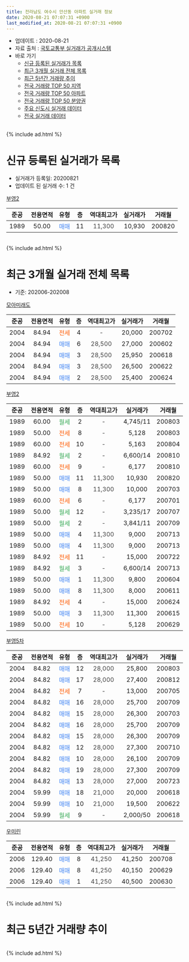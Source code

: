 ```yaml
---
title: 전라남도 여수시 안산동 아파트 실거래 정보
date: 2020-08-21 07:07:31 +0900
last_modified_at: 2020-08-21 07:07:31 +0900
---
```


* 업데이트 : 2020-08-21
* 자료 출처 : [국토교통부 실거래가 공개시스템](http://rt.molit.go.kr)
* 바로 가기
    * [신규 등록된 실거래가 목록](#신규-등록된-실거래가-목록)
    * [최근 3개월 실거래 전체 목록](#최근-3개월-실거래-전체-목록)
    * [최근 5년간 거래량 추이](#최근-5년간-거래량-추이)
    * [전국 거래량 TOP 50 지역](https://inasie.github.io/apt-trade-info/최근-3개월-전국에서-가장-거래가-많이-발생한-지역)
    * [전국 거래량 TOP 50 아파트](https://inasie.github.io/apt-trade-info/최근-3개월-전국에서-가장-거래가-많이-발생한-아파트)
    * [전국 거래량 TOP 50 분양권](https://inasie.github.io/apt-trade-info/최근-3개월-전국에서-가장-거래가-많이-발생한-분양권)
    * [주요 신도시 실거래 데이터](https://inasie.github.io/apt-trade-info/주요-신도시)
    * [전국 실거래 데이터](https://inasie.github.io/apt-trade-info/전국)
<br>
{% include ad.html %}
<br>

# 신규 등록된 실거래가 목록
* 실거래가 등록일: 20200821
* 업데이트 된 실거래 수: 1 건


[부영2](https://search.naver.com/search.naver?query=%EC%A0%84%EB%9D%BC%EB%82%A8%EB%8F%84+%EC%97%AC%EC%88%98%EC%8B%9C+%EC%95%88%EC%82%B0%EB%8F%99+%EB%B6%80%EC%98%812)

|준공|전용면적|유형|층|역대최고가|실거래가|거래월|
|:---:|:---:|:---:|:---:|:---:|:---:|:---:|
|1989|50.00|<span style="color:#4285f3">매매</span>|11|<span style="color:#444444">11,300</span>|10,930|200820|


<br>
{% include ad.html %}
<br>

# 최근 3개월 실거래 전체 목록
* 기준: 202006-202008


[모아미래도](https://search.naver.com/search.naver?query=%EC%A0%84%EB%9D%BC%EB%82%A8%EB%8F%84+%EC%97%AC%EC%88%98%EC%8B%9C+%EC%95%88%EC%82%B0%EB%8F%99+%EB%AA%A8%EC%95%84%EB%AF%B8%EB%9E%98%EB%8F%84)

|준공|전용면적|유형|층|역대최고가|실거래가|거래월|
|:---:|:---:|:---:|:---:|:---:|:---:|:---:|
|2004|84.94|<span style="color:#ff5a00">전세</span>|4|<span style="color:#444444">-</span>|20,000|200702|
|2004|84.94|<span style="color:#4285f3">매매</span>|6|<span style="color:#444444">28,500</span>|27,000|200602|
|2004|84.94|<span style="color:#4285f3">매매</span>|3|<span style="color:#444444">28,500</span>|25,950|200618|
|2004|84.94|<span style="color:#4285f3">매매</span>|3|<span style="color:#444444">28,500</span>|26,500|200622|
|2004|84.94|<span style="color:#4285f3">매매</span>|2|<span style="color:#444444">28,500</span>|25,400|200624|

[부영2](https://search.naver.com/search.naver?query=%EC%A0%84%EB%9D%BC%EB%82%A8%EB%8F%84+%EC%97%AC%EC%88%98%EC%8B%9C+%EC%95%88%EC%82%B0%EB%8F%99+%EB%B6%80%EC%98%812)

|준공|전용면적|유형|층|역대최고가|실거래가|거래월|
|:---:|:---:|:---:|:---:|:---:|:---:|:---:|
|1989|60.00|<span style="color:#34a853">월세</span>|2|<span style="color:#444444">-</span>|4,745/11|200803|
|1989|50.00|<span style="color:#ff5a00">전세</span>|8|<span style="color:#444444">-</span>|5,128|200803|
|1989|60.00|<span style="color:#ff5a00">전세</span>|10|<span style="color:#444444">-</span>|5,163|200804|
|1989|84.92|<span style="color:#34a853">월세</span>|2|<span style="color:#444444">-</span>|6,600/14|200810|
|1989|60.00|<span style="color:#ff5a00">전세</span>|9|<span style="color:#444444">-</span>|6,177|200810|
|1989|50.00|<span style="color:#4285f3">매매</span>|11|<span style="color:#444444">11,300</span>|10,930|200820|
|1989|50.00|<span style="color:#4285f3">매매</span>|8|<span style="color:#444444">11,300</span>|10,000|200703|
|1989|60.00|<span style="color:#ff5a00">전세</span>|6|<span style="color:#444444">-</span>|6,177|200701|
|1989|50.00|<span style="color:#34a853">월세</span>|12|<span style="color:#444444">-</span>|3,235/17|200707|
|1989|50.00|<span style="color:#34a853">월세</span>|2|<span style="color:#444444">-</span>|3,841/11|200709|
|1989|50.00|<span style="color:#4285f3">매매</span>|4|<span style="color:#444444">11,300</span>|9,000|200713|
|1989|50.00|<span style="color:#4285f3">매매</span>|4|<span style="color:#444444">11,300</span>|9,000|200713|
|1989|84.92|<span style="color:#ff5a00">전세</span>|11|<span style="color:#444444">-</span>|15,000|200722|
|1989|84.92|<span style="color:#34a853">월세</span>|3|<span style="color:#444444">-</span>|6,600/14|200713|
|1989|50.00|<span style="color:#4285f3">매매</span>|1|<span style="color:#444444">11,300</span>|9,800|200604|
|1989|50.00|<span style="color:#4285f3">매매</span>|8|<span style="color:#444444">11,300</span>|8,000|200611|
|1989|84.92|<span style="color:#ff5a00">전세</span>|4|<span style="color:#444444">-</span>|15,000|200624|
|1989|50.00|<span style="color:#4285f3">매매</span>|3|<span style="color:#444444">11,300</span>|11,300|200615|
|1989|50.00|<span style="color:#ff5a00">전세</span>|10|<span style="color:#444444">-</span>|5,128|200629|

[부영5차](https://search.naver.com/search.naver?query=%EC%A0%84%EB%9D%BC%EB%82%A8%EB%8F%84+%EC%97%AC%EC%88%98%EC%8B%9C+%EC%95%88%EC%82%B0%EB%8F%99+%EB%B6%80%EC%98%815%EC%B0%A8)

|준공|전용면적|유형|층|역대최고가|실거래가|거래월|
|:---:|:---:|:---:|:---:|:---:|:---:|:---:|
|2004|84.82|<span style="color:#4285f3">매매</span>|12|<span style="color:#444444">28,000</span>|25,800|200803|
|2004|84.82|<span style="color:#4285f3">매매</span>|17|<span style="color:#444444">28,000</span>|27,400|200812|
|2004|84.82|<span style="color:#ff5a00">전세</span>|7|<span style="color:#444444">-</span>|13,000|200705|
|2004|84.82|<span style="color:#4285f3">매매</span>|16|<span style="color:#444444">28,000</span>|25,700|200709|
|2004|84.82|<span style="color:#4285f3">매매</span>|15|<span style="color:#444444">28,000</span>|26,300|200703|
|2004|84.82|<span style="color:#4285f3">매매</span>|16|<span style="color:#444444">28,000</span>|25,700|200709|
|2004|84.82|<span style="color:#4285f3">매매</span>|15|<span style="color:#444444">28,000</span>|26,300|200709|
|2004|84.82|<span style="color:#4285f3">매매</span>|12|<span style="color:#444444">28,000</span>|27,300|200710|
|2004|84.82|<span style="color:#4285f3">매매</span>|10|<span style="color:#444444">28,000</span>|26,100|200709|
|2004|84.82|<span style="color:#4285f3">매매</span>|19|<span style="color:#444444">28,000</span>|27,300|200709|
|2004|84.82|<span style="color:#4285f3">매매</span>|13|<span style="color:#444444">28,000</span>|27,000|200723|
|2004|59.99|<span style="color:#4285f3">매매</span>|18|<span style="color:#444444">21,000</span>|20,000|200618|
|2004|59.99|<span style="color:#4285f3">매매</span>|10|<span style="color:#444444">21,000</span>|19,500|200622|
|2004|59.99|<span style="color:#34a853">월세</span>|9|<span style="color:#444444">-</span>|2,000/50|200618|

[우미린](https://search.naver.com/search.naver?query=%EC%A0%84%EB%9D%BC%EB%82%A8%EB%8F%84+%EC%97%AC%EC%88%98%EC%8B%9C+%EC%95%88%EC%82%B0%EB%8F%99+%EC%9A%B0%EB%AF%B8%EB%A6%B0)

|준공|전용면적|유형|층|역대최고가|실거래가|거래월|
|:---:|:---:|:---:|:---:|:---:|:---:|:---:|
|2006|129.40|<span style="color:#4285f3">매매</span>|8|<span style="color:#444444">41,250</span>|41,250|200708|
|2006|129.40|<span style="color:#4285f3">매매</span>|8|<span style="color:#444444">41,250</span>|40,150|200629|
|2006|129.40|<span style="color:#4285f3">매매</span>|1|<span style="color:#444444">41,250</span>|40,500|200630|


<br>
{% include ad.html %}
<br>

# 최근 5년간 거래량 추이


<div style="width:100%;">
    <canvas id="deal_progress" height="200"></canvas>
</div>

<script>
new Chart(document.getElementById("deal_progress"), {
    type: 'line',
    data: {
        labels: ['201508','201509','201510','201511','201512','201601','201602','201603','201604','201605','201606','201607','201608','201609','201610','201611','201612','201701','201702','201703','201704','201705','201706','201707','201708','201709','201710','201711','201712','201801','201802','201803','201804','201805','201806','201807','201808','201809','201810','201811','201812','201901','201902','201903','201904','201905','201906','201907','201908','201909','201910','201911','201912','202001','202002','202003','202004','202005','202006','202007','202008'],
        datasets: [{
            label: '매매',
            pointRadius: 1,
            data: [6, 7, 11, 5, 7, 9, 2, 11, 5, 7, 10, 15, 27, 7, 12, 6, 8, 3, 9, 11, 14, 12, 11, 11, 7, 8, 4, 13, 5, 14, 13, 9, 6, 11, 9, 11, 9, 8, 17, 19, 4, 9, 7, 6, 12, 14, 15, 8, 9, 11, 12, 8, 6, 11, 19, 16, 15, 16, 11, 12, 3],
            borderColor: "rgba(255, 201, 14, 1)",
            backgroundColor: "rgba(255, 201, 14, 0.5)",
            fill: false,
            lineTension: 0
        },{
            label: '전월세',
            pointRadius: 1,
            data: [9, 5, 11, 6, 9, 15, 0, 11, 6, 8, 6, 6, 6, 13, 4, 2, 7, 8, 5, 5, 5, 5, 6, 10, 6, 6, 8, 3, 4, 9, 6, 11, 5, 6, 6, 5, 5, 6, 6, 6, 5, 6, 7, 8, 5, 4, 7, 5, 6, 6, 7, 5, 2, 8, 8, 9, 9, 4, 3, 7, 5],
            borderColor: "rgba(0, 141, 185, 1)",
            backgroundColor: "rgba(0, 141, 185, 0.5)",
            fill: false,
            lineTension: 0
        }
        ]
    },
    options: {
        responsive: true,
        title: {
            display: false
        },
        tooltips: {
            mode: 'index',
            intersect: false
        },
        hover: {
            mode: 'nearest',
            intersect: true
        },
        scales: {
            xAxes: [{
                display: true,
                scaleLabel: {
                    display: true,
                    labelString: '년/월'
                }
            }],
            yAxes: [{
                display: true,
                ticks: {
                    suggestedMin: 0,
                },
                scaleLabel: {
                    display: true,
                    labelString: '실거래 수'
                }
            }]
        }
    }
});

</script>


<br>
{% include ad.html %}
<br>

